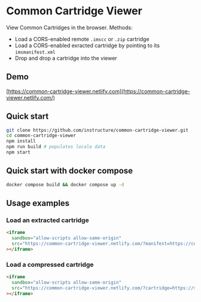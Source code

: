 # Common Cartridge Viewer

View Common Cartridges in the browser. Methods:

- Load a CORS-enabled remote `.imscc` or `.zip` cartridge
- Load a CORS-enabled exracted cartridge by pointing to its `imsmanifest.xml`
- Drop and drop a cartridge into the viewer

## Demo

[https://common-cartridge-viewer.netlify.com](https://common-cartridge-viewer.netlify.com/)

## Quick start

```bash
git clone https://github.com/instructure/common-cartridge-viewer.git
cd common-cartridge-viewer
npm install
npm run build # populates locale data
npm start
```

## Quick start with docker compose

```bash
docker compose build && docker compose up -d
```

## Usage examples

### Load an extracted cartridge

```html
<iframe
  sandbox="allow-scripts allow-same-origin"
  src="https://common-cartridge-viewer.netlify.com/?manifest=https://common-cartridge-viewer.netlify.com/test-cartridges/course-1/imsmanifest.xml"
></iframe>
```

### Load a compressed cartridge

```html
<iframe
  sandbox="allow-scripts allow-same-origin"
  src="https://common-cartridge-viewer.netlify.com/?cartridge=https://s3.amazonaws.com/public-imscc/facc0607309246638c298c6a1b01abcf.imscc"
></iframe>
```
